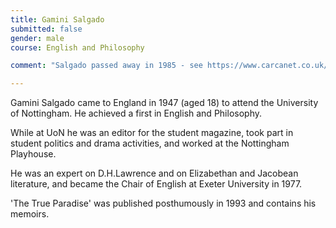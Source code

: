 ```yaml
---
title: Gamini Salgado
submitted: false
gender: male 
course: English and Philosophy

comment: "Salgado passed away in 1985 - see https://www.carcanet.co.uk/cgi-bin/indexer?owner_id=652" 

--- 
```


Gamini Salgado came to England in 1947 (aged 18) to attend the University of Nottingham. He achieved a first in English and Philosophy.

While at UoN he was an editor for the student magazine, took part in student politics and drama activities, and worked at the Nottingham Playhouse.

He was an expert on D.H.Lawrence and on Elizabethan and Jacobean literature, and became the Chair of English at Exeter University in 1977.

'The True Paradise' was published posthumously in 1993 and contains his memoirs.